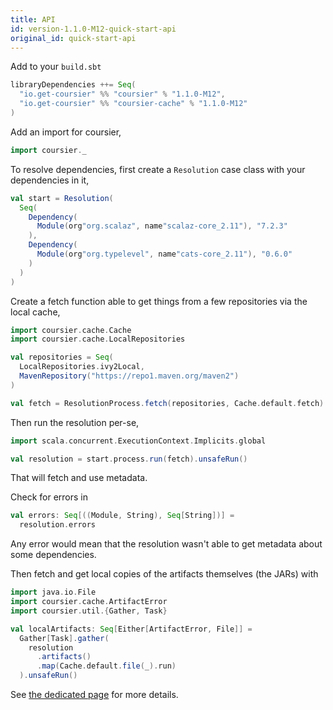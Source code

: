 ```yaml
---
title: API
id: version-1.1.0-M12-quick-start-api
original_id: quick-start-api
---
```


Add to your `build.sbt`

```scala
libraryDependencies ++= Seq(
  "io.get-coursier" %% "coursier" % "1.1.0-M12",
  "io.get-coursier" %% "coursier-cache" % "1.1.0-M12"
)
```

Add an import for coursier,

```scala
import coursier._
```

To resolve dependencies, first create a `Resolution` case class with your dependencies in it,

```scala
val start = Resolution(
  Seq(
    Dependency(
      Module(org"org.scalaz", name"scalaz-core_2.11"), "7.2.3"
    ),
    Dependency(
      Module(org"org.typelevel", name"cats-core_2.11"), "0.6.0"
    )
  )
)
```

Create a fetch function able to get things from a few repositories via the local cache,

```scala
import coursier.cache.Cache
import coursier.cache.LocalRepositories

val repositories = Seq(
  LocalRepositories.ivy2Local,
  MavenRepository("https://repo1.maven.org/maven2")
)

val fetch = ResolutionProcess.fetch(repositories, Cache.default.fetch)
```

Then run the resolution per-se,

```scala
import scala.concurrent.ExecutionContext.Implicits.global

val resolution = start.process.run(fetch).unsafeRun()
```

That will fetch and use metadata.

Check for errors in

```scala
val errors: Seq[((Module, String), Seq[String])] =
  resolution.errors
```

Any error would mean that the resolution wasn't able to get metadata about some dependencies.

Then fetch and get local copies of the artifacts themselves (the JARs) with

```scala
import java.io.File
import coursier.cache.ArtifactError
import coursier.util.{Gather, Task}

val localArtifacts: Seq[Either[ArtifactError, File]] =
  Gather[Task].gather(
    resolution
      .artifacts()
      .map(Cache.default.file(_).run)
  ).unsafeRun()
```

See [the dedicated page](api.md) for more details.

